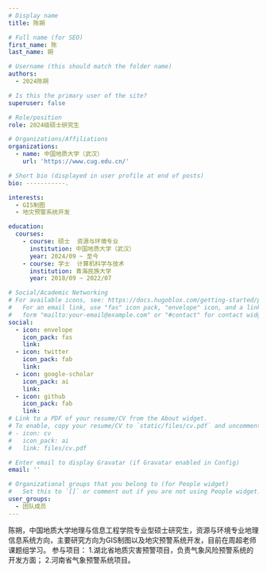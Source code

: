 ```yaml
---
# Display name
title: 陈朔

# Full name (for SEO)
first_name: 陈
last_name: 朔

# Username (this should match the folder name)
authors:
  - 2024陈朔

# Is this the primary user of the site?
superuser: false

# Role/position
role: 2024级硕士研究生

# Organizations/Affiliations
organizations:
  - name: 中国地质大学（武汉）
    url: 'https://www.cug.edu.cn/'

# Short bio (displayed in user profile at end of posts)
bio: -----------.

interests:
  - GIS制图
  - 地灾预警系统开发

education:
  courses:
    - course: 硕士  资源与环境专业
      institution: 中国地质大学（武汉）
      year: 2024/09 ~ 至今
    - course: 学士  计算机科学与技术
      institution: 青海民族大学
      year: 2018/09 ~ 2022/07

# Social/Academic Networking
# For available icons, see: https://docs.hugoblox.com/getting-started/page-builder/#icons
#   For an email link, use "fas" icon pack, "envelope" icon, and a link in the
#   form "mailto:your-email@example.com" or "#contact" for contact widget.
social:
  - icon: envelope
    icon_pack: fas
    link: 
  - icon: twitter
    icon_pack: fab
    link: 
  - icon: google-scholar
    icon_pack: ai
    link: 
  - icon: github
    icon_pack: fab
    link: 
# Link to a PDF of your resume/CV from the About widget.
# To enable, copy your resume/CV to `static/files/cv.pdf` and uncomment the lines below.
# - icon: cv
#   icon_pack: ai
#   link: files/cv.pdf

# Enter email to display Gravatar (if Gravatar enabled in Config)
email: ''

# Organizational groups that you belong to (for People widget)
#   Set this to `[]` or comment out if you are not using People widget.
user_groups:
  - 团队成员
---
```


陈朔，中国地质大学地理与信息工程学院专业型硕士研究生，资源与环境专业地理信息系统方向，主要研究方向为GIS制图以及地灾预警系统开发，目前在周超老师课题组学习。
参与项目：
1.湖北省地质灾害预警项目，负责气象风险预警系统的开发方面；
2.河南省气象预警系统项目。
